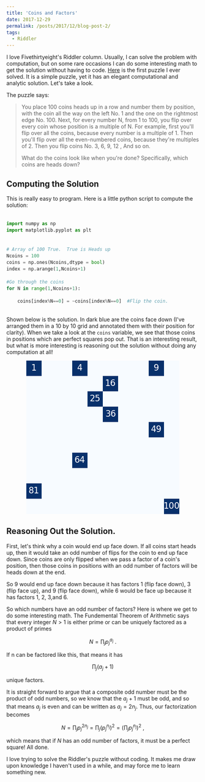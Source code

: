```yaml
---
title: 'Coins and Factors'
date: 2017-12-29
permalink: /posts/2017/12/blog-post-2/
tags:
  - Riddler
---
```


I love Fivethirtyeight's Riddler column.  Usually, I can solve the problem with computation, but on some rare occasions I can do some interesting math to get the solution without having to code.  [Here](https://fivethirtyeight.com/features/can-you-survive-this-deadly-board-game/) is the first puzzle I ever solved.  It is a simple puzzle, yet it has an elegant computational and analytic solution.  Let's take a look.

The puzzle says:

>You place 100 coins heads up in a row and number them by position, with the coin all the way on the left No. 1 and the one on the rightmost edge No. 100. Next, for every number N, from 1 to 100, you flip over every coin whose position is a multiple of N. For example, first you'll flip over all the coins, because every number is a multiple of 1. Then you'll flip over all the even-numbered coins, because they're multiples of 2. Then you flip coins No. 3, 6, 9, 12  , And so on.   
>
>What do the coins look like when you're done? Specifically, which coins are heads down?


## Computing the Solution

This is really easy to program.  Here is a little python script to compute the solution:

```python

import numpy as np
import matplotlib.pyplot as plt


# Array of 100 True.  True is Heads up
Ncoins = 100
coins = np.ones(Ncoins,dtype = bool)
index = np.arange(1,Ncoins+1)

#Go through the coins
for N in range(1,Ncoins+1):
    
    coins[index%N==0] = ~coins[index%N==0]  #Flip the coin.  
  
```


Shown below is the solution.  In dark blue are the coins face down (I've arranged them in a 10 by 10 grid and annotated them with their position for clarity).  When we take a look at the `coins` variable, we see that those coins in positions which are perfect squares pop out. That is an interesting result, but what is more interesting is reasoning out the solution without doing any computation at all!


<div style="text-align:center"><img src ="/images/blog/coins.png" /></div>

## Reasoning Out the Solution.

First, let's think why a coin would end up face down.  If all coins start heads up, then it would take an odd number of flips for the coin to end up face down.  Since coins are only flipped when we pass a factor of a coin's position, then those coins in positions with an odd number of factors will be heads down at the end.

So 9 would end up face down because it has factors 1 (flip face down), 3 (flip face up), and 9 (flip face down), while 6 would be face up because it has factors 1, 2, 3,and 6.

So which numbers have an odd number of factors?  Here is where we get to do some interesting math.  The Fundemental Theorem of Arithmetic says that every integer $N>1$ is either prime or can be uniquely factored as a product of primes

$$ N = \prod_{j} p_j^{a_j} \>.$$

If n can be factored like this, that means it has 

$$ \prod_{j} (a_j +1) $$

unique factors. 

It is straight forward to argue that a composite odd number must be the product of odd numbers, so we know that the $a_j+1$ must be odd, and so that means $a_j$ is even and can be written as $a_j = 2n_j$.  Thus, our factorization becomes

$$ N = \prod_j p_j^{2n_j} = \prod_j (p_j^{n_j})^2 = \left(\prod_j p_j^{n_j} \right)^2 \>,$$

which means that if $N$ has an odd number of factors, it must be a perfect square!  All done.

I love trying to solve the Riddler's puzzle without coding.  It makes me draw upon knowledge I haven't used in a while, and may force me to learn something new.
